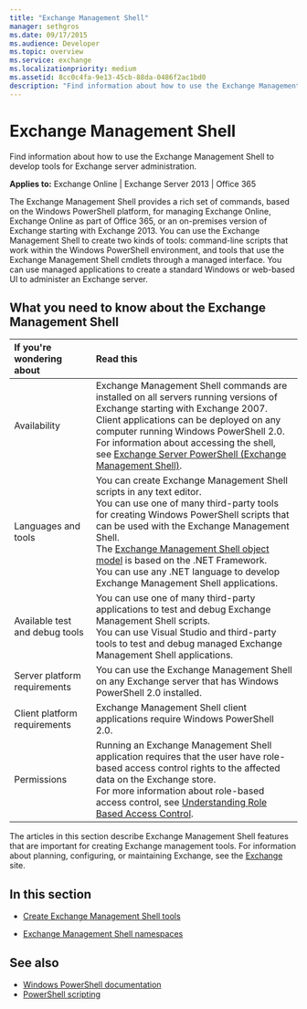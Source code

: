 ```yaml
---
title: "Exchange Management Shell"
manager: sethgros
ms.date: 09/17/2015
ms.audience: Developer
ms.topic: overview
ms.service: exchange
ms.localizationpriority: medium
ms.assetid: 8cc0c4fa-9e13-45cb-88da-0486f2ac1bd0
description: "Find information about how to use the Exchange Management Shell to develop tools for Exchange server administration."
---
```


# Exchange Management Shell

Find information about how to use the Exchange Management Shell to develop tools for Exchange server administration.
  
**Applies to:** Exchange Online | Exchange Server 2013 | Office 365
  
The Exchange Management Shell provides a rich set of commands, based on the Windows PowerShell platform, for managing Exchange Online, Exchange Online as part of Office 365, or an on-premises version of Exchange starting with Exchange 2013. You can use the Exchange Management Shell to create two kinds of tools: command-line scripts that work within the Windows PowerShell environment, and tools that use the Exchange Management Shell cmdlets through a managed interface. You can use managed applications to create a standard Windows or web-based UI to administer an Exchange server. 
  
## What you need to know about the Exchange Management Shell

|If you're wondering about|Read this|
|:-----|:-----|
|Availability  <br/> |Exchange Management Shell commands are installed on all servers running versions of Exchange starting with Exchange 2007.<br/>Client applications can be deployed on any computer running Windows PowerShell 2.0.<br/> For information about accessing the shell, see [Exchange Server PowerShell (Exchange Management Shell)](/powershell/exchange/exchange-server/exchange-management-shell?view=exchange-ps).  <br/> |
|Languages and tools  <br/> |You can create Exchange Management Shell scripts in any text editor.<br/>You can use one of many third-party tools for creating Windows PowerShell scripts that can be used with the Exchange Management Shell.  <br/> The [Exchange Management Shell object model](exchange-management-shell-namespaces.md) is based on the .NET Framework.<br/>You can use any .NET language to develop Exchange Management Shell applications.  <br/> |
|Available test and debug tools  <br/> |You can use one of many third-party applications to test and debug Exchange Management Shell scripts.  <br/> You can use Visual Studio and third-party tools to test and debug managed Exchange Management Shell applications.  <br/> |
|Server platform requirements  <br/> |You can use the Exchange Management Shell on any Exchange server that has Windows PowerShell 2.0 installed.  <br/> |
|Client platform requirements  <br/> |Exchange Management Shell client applications require Windows PowerShell 2.0.  <br/> |
|Permissions  <br/> |Running an Exchange Management Shell application requires that the user have role-based access control rights to the affected data on the Exchange store.<br/>For more information about role-based access control, see [Understanding Role Based Access Control](https://technet.microsoft.com/library/dd298183.aspx).  <br/> |
   
The articles in this section describe Exchange Management Shell features that are important for creating Exchange management tools. For information about planning, configuring, or maintaining Exchange, see the [Exchange](/exchange/) site.
  
## In this section

- [Create Exchange Management Shell tools](create-exchange-management-shell-tools.md)
    
- [Exchange Management Shell namespaces](exchange-management-shell-namespaces.md)
    
## See also
  
- [Windows PowerShell documentation](/powershell/scripting/getting-started/getting-started-with-windows-powershell?view=powershell-6)
- [PowerShell scripting](/powershell/scripting/overview?view=powershell-7.2)
